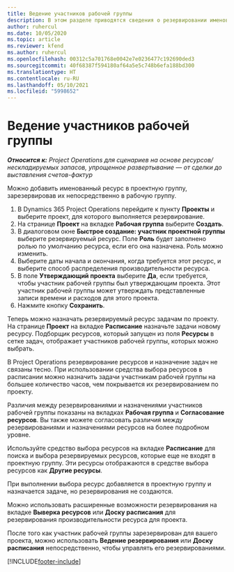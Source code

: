 ```yaml
---
title: Ведение участников рабочей группы
description: В этом разделе приводятся сведения о резервировании именованных ресурсов для проектной рабочей группы и их назначении задачам.
author: ruhercul
ms.date: 10/05/2020
ms.topic: article
ms.reviewer: kfend
ms.author: ruhercul
ms.openlocfilehash: 00312c5a701768e0042e7e0236477c192690ded3
ms.sourcegitcommit: 40f68387f594180af64a5e5c748b6efa188bd300
ms.translationtype: HT
ms.contentlocale: ru-RU
ms.lasthandoff: 05/10/2021
ms.locfileid: "5998652"
---
```

# <a name="maintain-team-members"></a>Ведение участников рабочей группы

_**Относится к:** Project Operations для сценариев на основе ресурсов/нескладируемых запасов, упрощенное развертывание — от сделки до выставления счетов-фактур_

Можно добавить именованный ресурс в проектную группу, зарезервировав их непосредственно в рабочую группу.

1. В Dynamics 365 Project Operations перейдите к пункту **Проекты** и выберите проект, для которого выполняется резервирование.
2. На странице **Проект** на вкладке **Рабочая группа** выберите **Создать**. 
3. В диалоговом окне **Быстрое создание: участник проектной группы** выберите резервируемый ресурс. Поле **Роль** будет заполнено ролью по умолчанию ресурса, если его она назначена. Роль можно изменить. 
4. Выберите даты начала и окончания, когда требуется этот ресурс, и выберите способ распределения производительности ресурса. 
5. В поле **Утверждающий проекта** выберите **Да**, если требуется, чтобы участник рабочей группы был утверждающим проекта. Этот участник рабочей группы может утверждать представленные записи времени и расходов для этого проекта. 
6. Нажмите кнопку **Сохранить**.

Теперь можно назначать резервируемый ресурс задачам по проекту. На странице **Проект** на вкладке **Расписание** назначьте задачи новому ресурсу. Подборщик ресурсов, который запущен из поля **Ресурсы** в сетке задач, отображает участников рабочей группы, которых можно выбрать.


В Project Operations резервирование ресурсов и назначение задач не связаны тесно. При использовании средства выбора ресурсов в расписании можно назначить задачи участникам рабочей группы на большее количество часов, чем покрывается их резервированием по проекту.

Различия между резервированиями и назначениями участников рабочей группы показаны на вкладках **Рабочая группа** и **Согласование ресурсов**. Вы также можете согласовать различия между резервированиями и назначениями ресурсов на более подробном уровне.

Используйте средство выбора ресурсов на вкладке **Расписание** для поиска и выбора резервируемых ресурсов, которые еще не входят в проектную группу. Эти ресурсы отображаются в средстве выбора ресурсов как **Другие ресурсы**.

При выполнении выбора ресурс добавляется в проектную группу и назначается задаче, но резервирования не создаются.

Можно использовать расширенные возможности резервирования на вкладке **Выверка ресурсов** или **Доску расписания** для резервирования производительности ресурса для проекта.

После того как участник рабочей группы зарезервирован для вашего проекта, можно использовать **Ведение резервирования** или **Доску расписания** непосредственно, чтобы управлять его резервированиями.


[!INCLUDE[footer-include](../includes/footer-banner.md)]